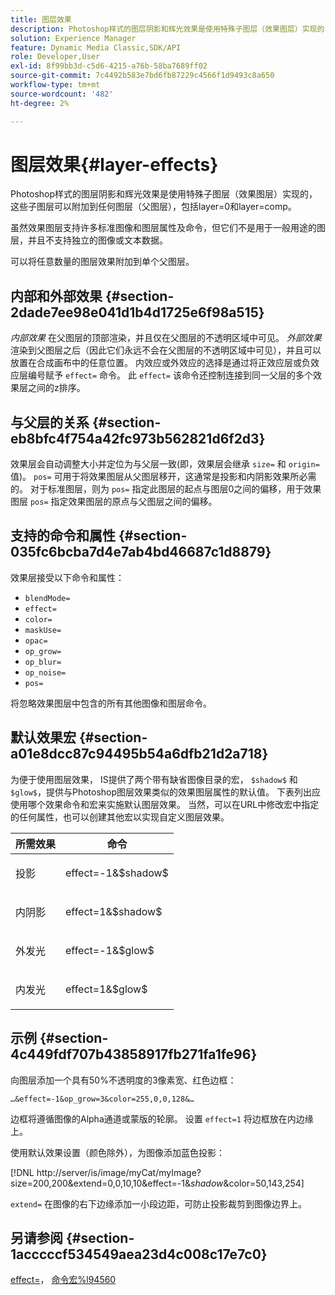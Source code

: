 ```yaml
---
title: 图层效果
description: Photoshop样式的图层阴影和辉光效果是使用特殊子图层（效果图层）实现的，这些子图层可以附加到任何图层（父图层），包括layer=0和layer=comp。
solution: Experience Manager
feature: Dynamic Media Classic,SDK/API
role: Developer,User
exl-id: 8f99bb3d-c5d6-4215-a76b-58ba7689ff02
source-git-commit: 7c4492b583e7bd6fb87229c4566f1d9493c8a650
workflow-type: tm+mt
source-wordcount: '482'
ht-degree: 2%

---
```


# 图层效果{#layer-effects}

Photoshop样式的图层阴影和辉光效果是使用特殊子图层（效果图层）实现的，这些子图层可以附加到任何图层（父图层），包括layer=0和layer=comp。

虽然效果图层支持许多标准图像和图层属性及命令，但它们不是用于一般用途的图层，并且不支持独立的图像或文本数据。

可以将任意数量的图层效果附加到单个父图层。

## 内部和外部效果 {#section-2dade7ee98e041d1b4d1725e6f98a515}

*内部效果* 在父图层的顶部渲染，并且仅在父图层的不透明区域中可见。 *外部效果* 渲染到父图层之后（因此它们永远不会在父图层的不透明区域中可见），并且可以放置在合成画布中的任意位置。 内效应或外效应的选择是通过将正效应层或负效应层编号赋予 `effect=` 命令。 此 `effect=` 该命令还控制连接到同一父层的多个效果层之间的z排序。

## 与父层的关系 {#section-eb8bfc4f754a42fc973b562821d6f2d3}

效果层会自动调整大小并定位为与父层一致(即，效果层会继承 `size=` 和 `origin=` 值)。 `pos=` 可用于将效果图层从父图层移开，这通常是投影和内阴影效果所必需的。 对于标准图层，则为 `pos=` 指定此图层的起点与图层0之间的偏移，用于效果图层 `pos=` 指定效果图层的原点与父图层之间的偏移。

## 支持的命令和属性 {#section-035fc6bcba7d4e7ab4bd46687c1d8879}

效果层接受以下命令和属性：

* `blendMode=`
* `effect=`
* `color=`
* `maskUse=`
* `opac=`
* `op_grow=`
* `op_blur=`
* `op_noise=`
* `pos=`

将忽略效果图层中包含的所有其他图像和图层命令。

## 默认效果宏 {#section-a01e8dcc87c94495b54a6dfb21d2a718}

为便于使用图层效果， IS提供了两个带有缺省图像目录的宏， `$shadow$` 和 `$glow$`，提供与Photoshop图层效果类似的效果图层属性的默认值。 下表列出应使用哪个效果命令和宏来实施默认图层效果。 当然，可以在URL中修改宏中指定的任何属性，也可以创建其他宏以实现自定义图层效果。

<table id="table_8089C41AD1F24223A58C7DD8F4DDF73C"> 
 <thead> 
  <tr> 
   <th class="entry"> <b> 所需效果</b> </th> 
   <th class="entry"> <b> 命令</b> </th> 
  </tr> 
 </thead>
 <tbody> 
  <tr> 
   <td> <p> 投影 </p> </td> 
   <td> <p> <span class="codeph"> effect=-1&amp;$shadow$</span> </p> </td> 
  </tr> 
  <tr> 
   <td> <p> 内阴影 </p> </td> 
   <td> <p> <span class="codeph"> effect=1&amp;$shadow$</span> </p> </td> 
  </tr> 
  <tr> 
   <td> <p> 外发光 </p> </td> 
   <td> <p> <span class="codeph"> effect=-1&amp;$glow$</span> </p> </td> 
  </tr> 
  <tr> 
   <td> <p> 内发光 </p> </td> 
   <td> <p> <span class="codeph"> effect=1&amp;$glow$</span> </p> </td> 
  </tr> 
 </tbody> 
</table>

## 示例 {#section-4c449fdf707b43858917fb271fa1fe96}

向图层添加一个具有50%不透明度的3像素宽、红色边框：

`…&effect=-1&op_grow=3&color=255,0,0,128&…`

边框将遵循图像的Alpha通道或蒙版的轮廓。 设置 `effect=1` 将边框放在内边缘上。

使用默认效果设置（颜色除外），为图像添加蓝色投影：

[!DNL http://server/is/image/myCat/myImage?size=200,200&extend=0,0,10,10&effect=-1&$shadow$&color=50,143,254]

`extend=` 在图像的右下边缘添加一小段边距，可防止投影裁剪到图像边界上。

## 另请参阅 {#section-1acccccf534549aea23d4c008c17e7c0}

[effect=](../../../../../is-api/http-ref/image-serving-api-ref/c-http-protocol-reference/c-command-reference/r-effect.md#reference-b1296c4afed047fb921bbc1e33752135)， [命令宏%l94560](../../../../../is-api/http-ref/image-serving-api-ref/c-http-protocol-reference/c-syntax-and-features/r-is-http-command-macros.md#reference-ea2a9571c65a46da83eca27d0013cbf9)
